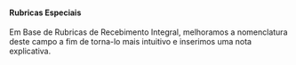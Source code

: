 #### **Rubricas Especiais**

Em Base de Rubricas de Recebimento Integral, melhoramos a nomenclatura deste campo a fim de torna-lo mais intuitivo e inserimos uma nota explicativa. 




   


